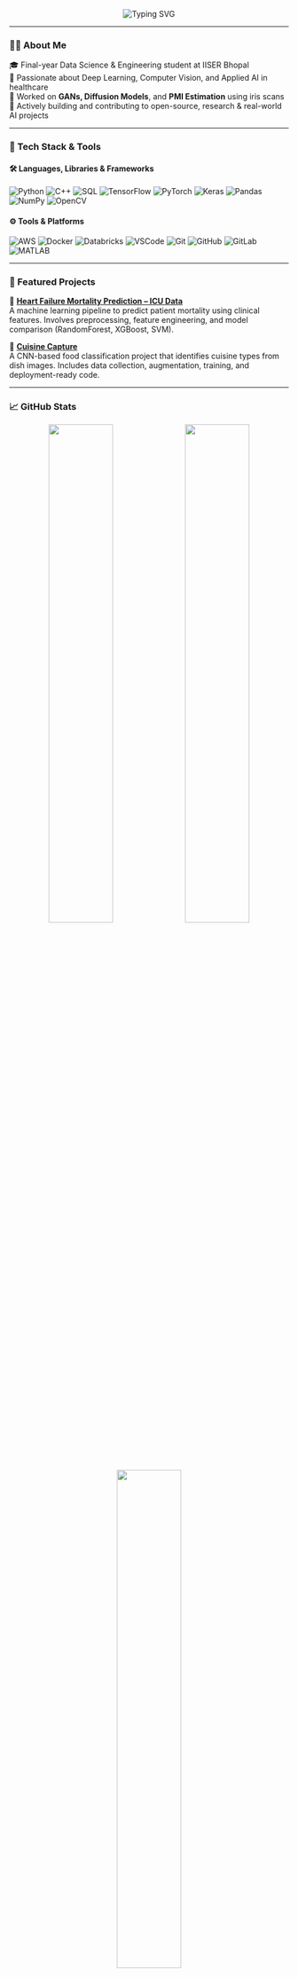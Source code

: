 <!-- Profile Header -->
<div align="center">
  <img src="https://readme-typing-svg.demolab.com?font=Fira+Code&weight=500&size=24&pause=1000&color=F7F7F7&center=true&vCenter=true&width=700&height=45&lines=Hi+there+%F0%9F%91%8B+I'm+Akshat+Pandey;Data+Scientist+%7C+AI+Research+Enthusiast" alt="Typing SVG" />
</div>

---

### 👨‍💻 About Me

🎓 Final-year Data Science & Engineering student at IISER Bhopal  
🔬 Passionate about Deep Learning, Computer Vision, and Applied AI in healthcare    
🧠 Worked on **GANs, Diffusion Models**, and **PMI Estimation** using iris scans  
🚀 Actively building and contributing to open-source, research & real-world AI projects  

---

### 🧰 Tech Stack & Tools

#### 🛠️ Languages, Libraries & Frameworks  
![Python](https://img.shields.io/badge/Python-3776AB?style=flat&logo=python&logoColor=white)
![C++](https://img.shields.io/badge/C++-00599C?style=flat&logo=c%2B%2B&logoColor=white)
![SQL](https://img.shields.io/badge/SQL-4479A1?style=flat&logo=mysql&logoColor=white)
![TensorFlow](https://img.shields.io/badge/TensorFlow-FF6F00?style=flat&logo=tensorflow&logoColor=white)
![PyTorch](https://img.shields.io/badge/PyTorch-EE4C2C?style=flat&logo=pytorch&logoColor=white)
![Keras](https://img.shields.io/badge/Keras-D00000?style=flat&logo=keras&logoColor=white)
![Pandas](https://img.shields.io/badge/Pandas-150458?style=flat&logo=pandas&logoColor=white)
![NumPy](https://img.shields.io/badge/NumPy-013243?style=flat&logo=numpy&logoColor=white)
![OpenCV](https://img.shields.io/badge/OpenCV-5C3EE8?style=flat&logo=opencv&logoColor=white)

#### ⚙️ Tools & Platforms  
![AWS](https://img.shields.io/badge/AWS-FF9900?style=flat&logo=amazonaws&logoColor=white)
![Docker](https://img.shields.io/badge/Docker-2496ED?style=flat&logo=docker&logoColor=white)
![Databricks](https://img.shields.io/badge/Databricks-E0201B?style=flat&logo=databricks&logoColor=white)
![VSCode](https://img.shields.io/badge/VS%20Code-007ACC?style=flat&logo=visual-studio-code&logoColor=white)
![Git](https://img.shields.io/badge/Git-F05032?style=flat&logo=git&logoColor=white)
![GitHub](https://img.shields.io/badge/GitHub-181717?style=flat&logo=github&logoColor=white)
![GitLab](https://img.shields.io/badge/GitLab-FC6D26?style=flat&logo=gitlab&logoColor=white)
![MATLAB](https://img.shields.io/badge/MATLAB-0076A8?style=flat&logo=mathworks&logoColor=white)

---

### 🚀 Featured Projects

🔬 **[Heart Failure Mortality Prediction – ICU Data](https://github.com/AkshatP0285/Prediction-of-Mortality-Rate-of-Heart-Failure-Patients-Admitted-to-ICU)**  
A machine learning pipeline to predict patient mortality using clinical features. Involves preprocessing, feature engineering, and model comparison (RandomForest, XGBoost, SVM).

🍱 **[Cuisine Capture](https://github.com/AkshatP0285/Cuisine_Capture)**  
A CNN-based food classification project that identifies cuisine types from dish images. Includes data collection, augmentation, training, and deployment-ready code.

---

### 📈 GitHub Stats
<div align="center">

<p align="center">
  <img src="https://github-readme-stats.vercel.app/api?username=AkshatP0285&show_icons=true&theme=radical" width="48%" />
  <img src="https://streak-stats.demolab.com?user=AkshatP0285&theme=radical" width="48%" />
</p>

<p align="center">
  <img src="https://github-readme-stats.vercel.app/api/top-langs/?username=AkshatP0285&layout=compact&theme=radical" width="48%" />
</p>
</div>

---

### 📫 Connect with Me
<div align="center">


[![LinkedIn](https://img.shields.io/badge/LinkedIn-blue?style=flat&logo=linkedin&logoColor=white)](https://www.linkedin.com/in/akshat-pandey-418299184/)
[![GitHub](https://img.shields.io/badge/GitHub-black?style=flat&logo=github&logoColor=white)](https://github.com/AkshatP0285)
[![Email](https://img.shields.io/badge/Email-akshat.84p@gmail.com-D14836?style=flat&logo=gmail&logoColor=white)](mailto:akshat.84p@gmail.com)

</div>
